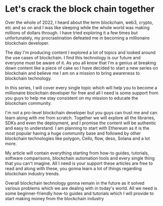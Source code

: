 # Let's  crack  the block chain together

Over the whole of 2022, I heard about the term blockchain, web3, crypto, etc and so on and I was like sleeping while the whole world was making millions of dollars through. I have tried exploring it a few times but unfortunately, my procrastination defeated me in becoming a millionaire blockchain developer.

The day I'm producing content I explored a lot of topics and looked around the use cases of blockchain. I find this technology is our future and everyone must be aware of it. As you all know that I'm a genius at breaking down content like a piece of cake so I have decided to start a new series on blockchain and believe me I am on a mission to bring awareness to blockchain technology.

In this series, I will cover every single topic which will help you to become a millionaire blockchain developer for free and all I need is some support from you guys to help me stay consistent on my mission to educate the blockchain community.

I'm not a pro-level blockchain developer but you guys can trust me and can learn along with me from scratch. Together we will explore all the libraries, SDKs and even the deployment, and I promise the content will be authentic and easy to understand. I am planning to start with Ethereum as it is the most popular having a huge community base and followed by other blockchain technologies like polygon, Cello, flow, deso, Solana and a lot more.

My article will contain everything starting from how-to guides, tutorials, software comparisons, blockchain automation tools and every single thing that you can't imagine. All I need is your support these articles are free to read and along with these, you gonna learn a lot of things regarding blockchain industry trends.

Overall blockchain technology gonna remain in the future as it solved various problems which we are dealing with in today's world. All we need is some beginner-friendly how-to guides and tutorials which I will provide to start making money from the blockchain industry